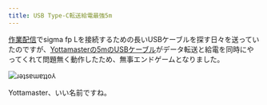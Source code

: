 ```yaml
---
title: USB Type-C転送給電最強5m
---
```

[作業配信](https://www.youtube.com/c/r7kamura)でsigma fp Lを接続するための長いUSBケーブルを探す日々を送っていたのですが、[Yottamasterの5mのUSBケーブル](https://www.amazon.co.jp/dp/B09Y1BY75P)がデータ転送と給電を同時にやってくれて問題無く動作したため、無事エンドゲームとなりました。

![](https://lh3.googleusercontent.com/docs/ADP-6oEOUjFpcAktSUg-87Ola8jc6ysVFjR5GM1lcdNIvzXU2iwZBsdmlmcA62uqz2Pwg23CTp6TMZY2pDl70OCf0VmFAmqqQ-6gHNBsp_mklqkNe7gj7oh2xYarJl-y7NwupWepI2V7Ui3ARlMwwD8pGx_zBJtPHuK_iNcqSafevzB4wJ_qwyeMnPVpg_5UfcjYO7BwH46t7Ut0pN7qvY3kGMRbWOOAdPhKIhb2rsZeDv1VRTnv6ksnNFkgiIHMmWnC4wyc7t2j0YGhVBdno2Xv0jscv9JOhmy8ev2qPU-0jdM-b1f2QXx996NKe2lWsANh9W1StiUX_K7d-sq7FUYfnrY8N4bM-aMOoyGJ5dCBe2uBpyuyPK7ThmPOrf_6CUHHG_xxODDC9SiJBR0Dlx81pQ9lQRn8X9NmoswhMIbS4pbfsCldy0ztbwtkAPuGIXKB91PFOoCvq2YdMsaS_p6R1F6J4FgV0TgZONdiVxWoCEgyekPDc0AxKzY98qPT_YHBuadbds9EvSLNqCslVJUnx73cLp8oftLhKytS_T8kr0Tn5_-TcQsBtNJC09QeEpPdb_-O-scq4TqSq7t-NriwG8RrCHqzRabGFAoibjV0mHlLELyAKNcuiEXlKNqBW0htGbWgPQuIl2mxcSuTIFO_O2WbHkEEVRFRcarUS6penFabedNeknp9BT7fpJoSWVhNiT_X0OOKRdhgyp_C-cz_1WvSTwwNFT96zacfO-1a4F6ab-LiHt7ImAwKKUcYnTDECs31BuY_lLOhI9kvkrxb6g8Wf4h0__89ai-N01PR06XsWcbgz1awj6rKi2xwX-AzH5HXx3MToiX3t8t3kwMj_WI3hDujQXINvQi83g14LnEiUno2VGazS1c9j7KVcLqpBWsNt8yXiqBBmYONODd3CJ3EmKIsUOJZSCkrnVKnaBlcjKVUKH21AgaJwFa38Ywv_o5RMfjHD7b_q8P88ZkG2niGU8EJwQ4_qjMJAR_2XZOD9R5pyR46fugkB3O8YAt9DKBXSMuUx4FeIX7l9nTWhJo5CyP64J7L6wZSaG46TmnWLyORWU78u0fw6fVif6rkyHfBo6ejSOs61Q06Tx7v2hh_A_LpZHfeghp8yAa5_I7phKKsrjDolyoGbvPsmzQ-IGYP8sCUhcnJcjtPMqkbf99Q2CSCET4oNFoKodJZXbKqT91s1UuIw_7RezYbmtDS3GC8MWAzm2r1f81B8s-it2SxAep_qmdF1s9-AFJZhxw9yA7PoA "ɹǝʇsɐɯɐʇʇo⅄")

Yottamaster、いい名前ですね。
